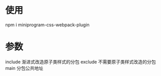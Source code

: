 # 使用
npm i miniprogram-css-webpack-plugin

# 参数
include 渐进式改造原子类样式的分包
exclude 不需要原子类样式改造的分包
main 分包公共地址
